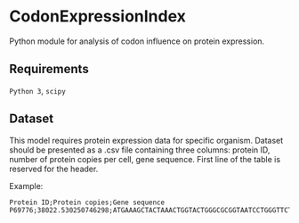 # CodonExpressionIndex
Python module for analysis of codon influence on protein expression.

## Requirements
`Python 3`, `scipy`

## Dataset
This model requires protein expression data for specific organism.
Dataset should be presented as a .csv file containing three columns: protein ID, number of protein copies per cell, gene sequence.
First line of the table is reserved for the header.

Example:

    Protein ID;Protein copies;Gene sequence
    P69776;38022.530250746298;ATGAAAGCTACTAAACTGGTACTGGGCGCGGTAATCCTGGGTTCTACTCTGCTGGCAGGTTGCTCCAGCAACGCTAAAATCGATCAGCTGTCTTCTGACGTTCAGACTCTGAACGCTAAAGTTGACCAGCTGAGCAACGACGTGAACGCAATGCGTTCCGACGTTCAGGCTGCTAAAGATGACGCAGCTCGTGCTAACCAGCGTCTGGACAACATGGCTACTAAATACCGCAAGTAA
